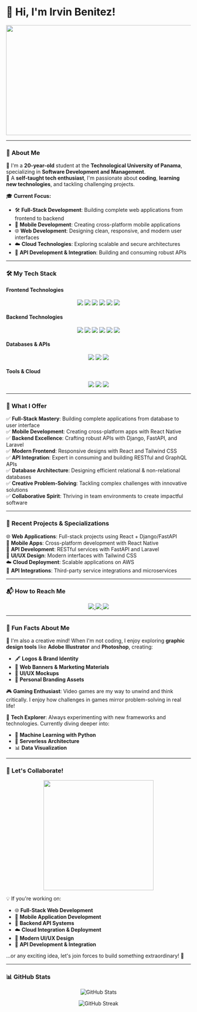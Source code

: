 # 🌟 **Hi, I'm Irvin Benitez!**
<p align="center">
  <img src="https://media.giphy.com/media/qgQUggAC3Pfv687qPC/giphy.gif" width="600" height="300">
</p>

---

### 🚀 **About Me**  
👋 I'm a **20-year-old** student at the **Technological University of Panama**, specializing in **Software Development and Management**.  
🌱 A **self-taught tech enthusiast**, I'm passionate about **coding**, **learning new technologies**, and tackling challenging projects.  

🎓 **Current Focus:**  
- 🛠️ **Full-Stack Development**: Building complete web applications from frontend to backend
- 📱 **Mobile Development**: Creating cross-platform mobile applications
- 🌐 **Web Development**: Designing clean, responsive, and modern user interfaces
- ☁️ **Cloud Technologies**: Exploring scalable and secure architectures
- 🔌 **API Development & Integration**: Building and consuming robust APIs

---

### 🛠️ **My Tech Stack**  

#### **Frontend Technologies**
<p align="center">
  <img src="https://img.shields.io/badge/React-61DAFB?style=for-the-badge&logo=react&logoColor=black" />
  <img src="https://img.shields.io/badge/React_Native-20232A?style=for-the-badge&logo=react&logoColor=61DAFB" />
  <img src="https://img.shields.io/badge/HTML5-E34F26?style=for-the-badge&logo=html5&logoColor=white" />
  <img src="https://img.shields.io/badge/CSS3-1572B6?style=for-the-badge&logo=css3&logoColor=white" />
  <img src="https://img.shields.io/badge/Tailwind_CSS-38B2AC?style=for-the-badge&logo=tailwind-css&logoColor=white" />
  <img src="https://img.shields.io/badge/JavaScript-F7DF1E?style=for-the-badge&logo=javascript&logoColor=black" />
</p>

#### **Backend Technologies**
<p align="center">
  <img src="https://img.shields.io/badge/Node.js-339933?style=for-the-badge&logo=node.js&logoColor=white" />
  <img src="https://img.shields.io/badge/Python-3776AB?style=for-the-badge&logo=python&logoColor=white" />
  <img src="https://img.shields.io/badge/Django-092E20?style=for-the-badge&logo=django&logoColor=white" />
  <img src="https://img.shields.io/badge/FastAPI-009688?style=for-the-badge&logo=fastapi&logoColor=white" />
  <img src="https://img.shields.io/badge/Laravel-FF2D20?style=for-the-badge&logo=laravel&logoColor=white" />
  <img src="https://img.shields.io/badge/PHP-777BB4?style=for-the-badge&logo=php&logoColor=white" />
</p>

#### **Databases & APIs**
<p align="center">
  <img src="https://img.shields.io/badge/PostgreSQL-336791?style=for-the-badge&logo=postgresql&logoColor=white" />
  <img src="https://img.shields.io/badge/MySQL-4479A1?style=for-the-badge&logo=mysql&logoColor=white" />
  <img src="https://img.shields.io/badge/REST_API-02569B?style=for-the-badge&logo=rest&logoColor=white" />
</p>

#### **Tools & Cloud**
<p align="center">
  <img src="https://img.shields.io/badge/Git-F05032?style=for-the-badge&logo=git&logoColor=white" />
  <img src="https://img.shields.io/badge/Docker-2496ED?style=for-the-badge&logo=docker&logoColor=white" />
  <img src="https://img.shields.io/badge/Postman-FF6C37?style=for-the-badge&logo=postman&logoColor=white" />
</p>

---

### 🎯 **What I Offer**  
✅ **Full-Stack Mastery**: Building complete applications from database to user interface  
✅ **Mobile Development**: Creating cross-platform apps with React Native  
✅ **Backend Excellence**: Crafting robust APIs with Django, FastAPI, and Laravel  
✅ **Modern Frontend**: Responsive designs with React and Tailwind CSS  
✅ **API Integration**: Expert in consuming and building RESTful and GraphQL APIs  
✅ **Database Architecture**: Designing efficient relational & non-relational databases  
✅ **Creative Problem-Solving**: Tackling complex challenges with innovative solutions  
✅ **Collaborative Spirit**: Thriving in team environments to create impactful software  

---

### 🔧 **Recent Projects & Specializations**  
🌐 **Web Applications**: Full-stack projects using React + Django/FastAPI  
📱 **Mobile Apps**: Cross-platform development with React Native  
🔌 **API Development**: RESTful services with FastAPI and Laravel  
🎨 **UI/UX Design**: Modern interfaces with Tailwind CSS  
☁️ **Cloud Deployment**: Scalable applications on AWS  
🔄 **API Integrations**: Third-party service integrations and microservices  

---

### 📬 **How to Reach Me**  
<p align="center">
  <a href="mailto:Irvin.Benitezs.26@gmail.com">
    <img src="https://img.shields.io/badge/Email-D14836?style=for-the-badge&logo=gmail&logoColor=white" />
  </a>
  <a href="https://www.linkedin.com/in/irvin-benitez-11313231b/">
    <img src="https://img.shields.io/badge/LinkedIn-0077B5?style=for-the-badge&logo=linkedin&logoColor=white" />
  </a>
  <a href="https://github.com/IrvinngB">
    <img src="https://img.shields.io/badge/GitHub-100000?style=for-the-badge&logo=github&logoColor=white" />
  </a>
</p>

---

### 🌟 **Fun Facts About Me**  
🎨 I'm also a creative mind! When I'm not coding, I enjoy exploring **graphic design tools** like **Adobe Illustrator** and **Photoshop**, creating:  
- 🖋️ **Logos & Brand Identity**  
- 📜 **Web Banners & Marketing Materials**  
- 🎨 **UI/UX Mockups**  
- 🌟 **Personal Branding Assets**  

🎮 **Gaming Enthusiast**: Video games are my way to unwind and think critically. I enjoy how challenges in games mirror problem-solving in real life!  

🚀 **Tech Explorer**: Always experimenting with new frameworks and technologies. Currently diving deeper into:  
- 🔬 **Machine Learning with Python**  
- 🌊 **Serverless Architecture**  
- 📊 **Data Visualization**  

---

### 🌌 **Let's Collaborate!**  
<p align="center">
  <img src="https://media.giphy.com/media/KzJkzjggfGN5Py6nkT/giphy.gif" width="300">
</p>

💡 If you're working on:  
- 🌐 **Full-Stack Web Development**  
- 📱 **Mobile Application Development**  
- 🔗 **Backend API Systems**  
- ☁️ **Cloud Integration & Deployment**  
- 🎨 **Modern UI/UX Design**  
- 🔌 **API Development & Integration**  

...or any exciting idea, let's join forces to build something extraordinary! 🚀

---

### 📊 **GitHub Stats**  
<p align="center">
  <img src="https://github-readme-stats.vercel.app/api?username=IrvinngB&show_icons=true&theme=radical" alt="GitHub Stats" />
</p>

<p align="center">
  <img src="https://github-readme-streak-stats.herokuapp.com/?user=IrvinngB&theme=radical" alt="GitHub Streak" />
</p>
